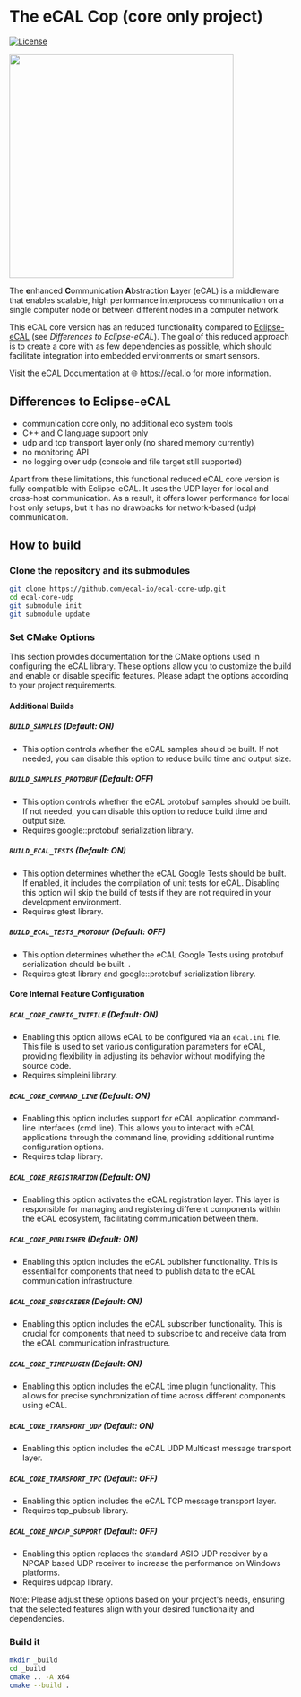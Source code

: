 
# The eCAL Cop (core only project)

[![License](https://img.shields.io/github/license/continental/ecal.svg?style=flat)](LICENSE.txt)

<img src="https://github.com/ecal-io/ecal-core-udp/assets/49162693/7f4ab45a-989e-41b6-a44a-b23abfd3d47d" width="400">

The **e**nhanced **C**ommunication **A**bstraction **L**ayer (eCAL) is a middleware that enables scalable, high performance interprocess communication on a single computer node or between different nodes in a computer network. 

This eCAL core version has an reduced functionality compared to [Eclipse-eCAL](https://github.com/eclipse-ecal/ecal) (see _Differences to Eclipse-eCAL_). The goal of this reduced approach is to create a core with as few dependencies as possible, which should facilitate integration into embedded environments or smart sensors.

Visit the eCAL Documentation at 🌐 https://ecal.io for more information.

## Differences to Eclipse-eCAL
  - communication core only, no additional eco system tools
  - C++ and C language support only
  - udp and tcp transport layer only (no shared memory currently)
  - no monitoring API
  - no logging over udp (console and file target still supported)

Apart from these limitations, this functional reduced eCAL core version is fully compatible with Eclipse-eCAL. It uses the UDP layer for local and cross-host communication. As a result, it offers lower performance for local host only setups, but it has no drawbacks for network-based (udp) communication.

## How to build

### Clone the repository and its submodules

```bash
git clone https://github.com/ecal-io/ecal-core-udp.git
cd ecal-core-udp
git submodule init
git submodule update
```

### Set CMake Options

This section provides documentation for the CMake options used in configuring the eCAL library. These options allow you to customize the build and enable or disable specific features. Please adapt the options according to your project requirements.

#### Additional Builds

##### `BUILD_SAMPLES` (Default: ON)
- This option controls whether the eCAL samples should be built. If not needed, you can disable this option to reduce build time and output size.

##### `BUILD_SAMPLES_PROTOBUF` (Default: OFF)
- This option controls whether the eCAL protobuf samples should be built. If not needed, you can disable this option to reduce build time and output size.
- Requires google::protobuf serialization library.

##### `BUILD_ECAL_TESTS` (Default: ON)
- This option determines whether the eCAL Google Tests should be built. If enabled, it includes the compilation of unit tests for eCAL. Disabling this option will skip the build of tests if they are not required in your development environment.
- Requires gtest library.

##### `BUILD_ECAL_TESTS_PROTOBUF` (Default: OFF)
- This option determines whether the eCAL Google Tests using protobuf serialization should be built. .
- Requires gtest library and google::protobuf serialization library.

#### Core Internal Feature Configuration

##### `ECAL_CORE_CONFIG_INIFILE` (Default: ON)
- Enabling this option allows eCAL to be configured via an `ecal.ini` file. This file is used to set various configuration parameters for eCAL, providing flexibility in adjusting its behavior without modifying the source code.
- Requires simpleini library.

##### `ECAL_CORE_COMMAND_LINE` (Default: ON)
- Enabling this option includes support for eCAL application command-line interfaces (cmd line). This allows you to interact with eCAL applications through the command line, providing additional runtime configuration options.
- Requires tclap library.

##### `ECAL_CORE_REGISTRATION` (Default: ON)
- Enabling this option activates the eCAL registration layer. This layer is responsible for managing and registering different components within the eCAL ecosystem, facilitating communication between them.

##### `ECAL_CORE_PUBLISHER` (Default: ON)
- Enabling this option includes the eCAL publisher functionality. This is essential for components that need to publish data to the eCAL communication infrastructure.

##### `ECAL_CORE_SUBSCRIBER` (Default: ON)
- Enabling this option includes the eCAL subscriber functionality. This is crucial for components that need to subscribe to and receive data from the eCAL communication infrastructure.

##### `ECAL_CORE_TIMEPLUGIN` (Default: ON)
- Enabling this option includes the eCAL time plugin functionality. This allows for precise synchronization of time across different components using eCAL.

##### `ECAL_CORE_TRANSPORT_UDP` (Default: ON)
- Enabling this option includes the eCAL UDP Multicast message transport layer.

##### `ECAL_CORE_TRANSPORT_TPC` (Default: OFF)
- Enabling this option includes the eCAL TCP message transport layer.
- Requires tcp_pubsub library.

##### `ECAL_CORE_NPCAP_SUPPORT` (Default: OFF)
- Enabling this option replaces the standard ASIO UDP receiver by a NPCAP based UDP receiver to increase the performance on Windows platforms.
- Requires udpcap library.

Note: Please adjust these options based on your project's needs, ensuring that the selected features align with your desired functionality and dependencies.

### Build it

```bash
mkdir _build
cd _build
cmake .. -A x64
cmake --build .
```
